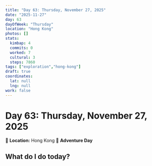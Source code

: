 ```yaml
---
title: "Day 63: Thursday, November 27, 2025"
date: "2025-11-27"
day: 63
dayOfWeek: "Thursday"
location: "Hong Kong"
photos: []
stats:
  kimbap: 4
  commits: 0
  worked: 7
  cultural: 3
  steps: 7860
tags: ["exploration","hong-kong"]
draft: true
coordinates:
  lat: null
  lng: null
work: false
---
```

# Day 63: Thursday, November 27, 2025

📍 **Location:** Hong Kong
🎒 **Adventure Day**

## What do I do today?


